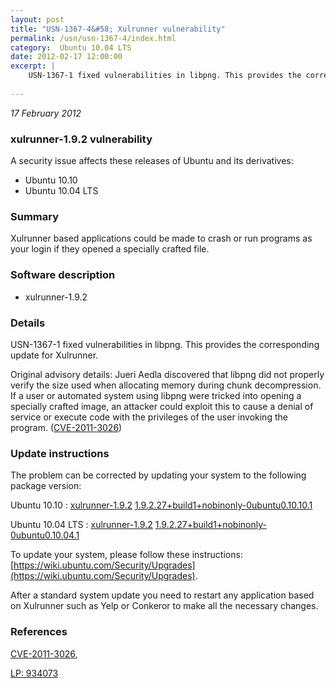 ```yaml
---
layout: post
title: "USN-1367-4&#58; Xulrunner vulnerability"
permalink: /usn/usn-1367-4/index.html
category:  Ubuntu 10.04 LTS
date: 2012-02-17 12:00:00
excerpt: |
    USN-1367-1 fixed vulnerabilities in libpng. This provides the corresponding update for Xulrunner.
    
--- 
```

 
 

*17 February 2012*

### xulrunner-1.9.2 vulnerability

A security issue affects these releases of Ubuntu and its derivatives:

* Ubuntu 10.10
* Ubuntu 10.04 LTS

### Summary

Xulrunner based applications could be made to crash or run programs as your login if they opened a specially crafted file.

### Software description

* xulrunner-1.9.2 

### Details

USN-1367-1 fixed vulnerabilities in libpng. This provides the corresponding update for Xulrunner.

Original advisory details: Jueri Aedla discovered that libpng did not properly verify the size used when allocating memory during chunk decompression. If a user or automated system using libpng were tricked into opening a specially crafted image, an attacker could exploit this to cause a denial of service or execute code with the privileges of the user invoking the program. ([CVE-2011-3026](http://people.ubuntu.com/~ubuntu-security/cve/CVE-2011-3026)) 

### Update instructions

The problem can be corrected by updating your system to the following package version:

Ubuntu 10.10
 : [xulrunner-1.9.2](https://launchpad.net/ubuntu/+source/xulrunner-1.9.2) <span> [1.9.2.27+build1+nobinonly-0ubuntu0.10.10.1](https://launchpad.net/ubuntu/+source/xulrunner-1.9.2/1.9.2.27+build1+nobinonly-0ubuntu0.10.10.1) </span> 

Ubuntu 10.04 LTS
 : [xulrunner-1.9.2](https://launchpad.net/ubuntu/+source/xulrunner-1.9.2) <span> [1.9.2.27+build1+nobinonly-0ubuntu0.10.04.1](https://launchpad.net/ubuntu/+source/xulrunner-1.9.2/1.9.2.27+build1+nobinonly-0ubuntu0.10.04.1) </span> 

To update your system, please follow these instructions: [https://wiki.ubuntu.com/Security/Upgrades](https://wiki.ubuntu.com/Security/Upgrades).

After a standard system update you need to restart any application based on Xulrunner such as Yelp or Conkeror to make all the necessary changes. 

### References

 
 [CVE-2011-3026](http://people.ubuntu.com/~ubuntu-security/cve/CVE-2011-3026), 

 [LP: 934073](https://launchpad.net/bugs/934073)
 

